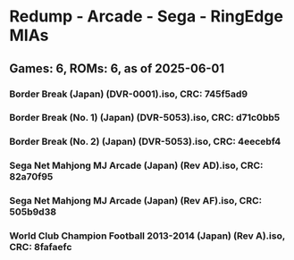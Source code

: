 # Redump - Arcade - Sega - RingEdge MIAs
## Games: 6, ROMs: 6, as of 2025-06-01

### Border Break (Japan) (DVR-0001).iso, CRC: 745f5ad9
### Border Break (No. 1) (Japan) (DVR-5053).iso, CRC: d71c0bb5
### Border Break (No. 2) (Japan) (DVR-5053).iso, CRC: 4eecebf4
### Sega Net Mahjong MJ Arcade (Japan) (Rev AD).iso, CRC: 82a70f95
### Sega Net Mahjong MJ Arcade (Japan) (Rev AF).iso, CRC: 505b9d38
### World Club Champion Football 2013-2014 (Japan) (Rev A).iso, CRC: 8fafaefc
